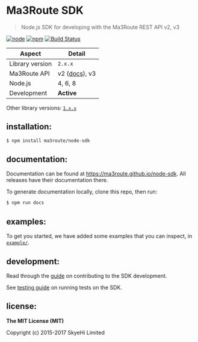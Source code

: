 # Ma3Route SDK

> Node.js SDK for developing with the Ma3Route REST API v2, v3

[![node](https://img.shields.io/node/v/ma3route-sdk.svg?style=flat-square)](https://www.npmjs.com/package/ma3route-sdk)
 [![npm](https://img.shields.io/npm/v/ma3route-sdk.svg?style=flat-square)](https://www.npmjs.com/package/ma3route-sdk)
 [![Build Status](https://img.shields.io/travis/Ma3Route/node-sdk.svg?style=flat-square)](https://travis-ci.org/Ma3Route/node-sdk)


|Aspect|Detail|
|-----|-----|
|Library version|`2.x.x`|
|Ma3Route API|v2 ([docs][api-v2]), v3|
|Node.js|4, 6, 8|
|Development|**Active**|

Other library versions: [`1.x.x`][v1]


## installation:

```bash
$ npm install ma3route/node-sdk
```


## documentation:

Documentation can be found at https://ma3route.github.io/node-sdk. All
releases have their documentation there.

To generate documentation locally, clone this repo, then run:

```bash
$ npm run docs
```


## examples:

To get you started, we have added some examples that you can
inspect, in [`example/`][example].


## development:

Read through the [guide][guide] on contributing to the SDK
development.

See [testing guide][test-guide] on running tests on the SDK.


## license:

__The MIT License (MIT)__

Copyright (c) 2015-2017 SkyeHi Limited

[api-v2]:https://bitbucket.org/ma3route_team/ma3route-api-documentation/wiki/Introduction.md
[example]:https://github.com/Ma3Route/node-sdk/tree/master/example
[guide]:https://github.com/Ma3Route/node-sdk/blob/master/CONTRIBUTING.md
[test-guide]:https://github.com/Ma3Route/node-sdk/blob/master/test/README.md
[v1]:https://github.com/Ma3Route/node-sdk/tree/v1

